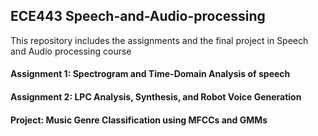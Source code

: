 ## ECE443 Speech-and-Audio-processing
This repository includes the assignments and the final project in Speech and Audio processing course

#### Assignment 1: Spectrogram and Time-Domain Analysis of speech
#### Assignment 2: LPC Analysis, Synthesis, and Robot Voice Generation
#### Project: Music Genre Classification using MFCCs and GMMs 




